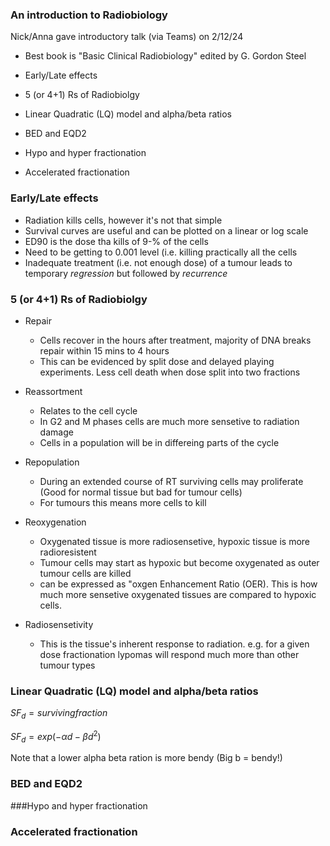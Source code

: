 ### An introduction to Radiobiology

Nick/Anna gave introductory talk (via Teams) on 2/12/24

- Best book is "Basic Clinical Radiobiology" edited by G. Gordon Steel

- Early/Late effects
- 5 (or 4+1) Rs of Radiobiolgy
- Linear Quadratic (LQ) model and alpha/beta ratios
- BED and EQD2
- Hypo  and hyper fractionation
- Accelerated fractionation

### Early/Late effects
- Radiation kills cells, however it's not that simple
- Survival curves are useful and can be plotted on a linear or log scale
- ED90 is the dose tha kills of 9-% of the cells
- Need to be getting to 0.001 level (i.e. killing practically all the cells
- Inadequate treatment (i.e. not enough dose) of a tumour leads to temporary _regression_ but followed by _recurrence_

### 5 (or 4+1) Rs of Radiobiolgy

- Repair
  - Cells recover in the hours after treatment, majority of DNA breaks repair within 15 mins to 4 hours
  - This can be evidenced by split dose and delayed playing experiments. Less cell death when dose split into two fractions
- Reassortment
  - Relates to the cell cycle
  - In G2 and M phases cells are much more sensetive to radiation damage
  - Cells in a population will be in differeing parts of the cycle
- Repopulation
  - During an extended course of RT surviving cells may proliferate (Good for normal tissue but bad for tumour cells)
  - For tumours this means more cells to kill
- Reoxygenation
  - Oxygenated tissue is more radiosensetive, hypoxic tissue is more radioresistent
  - Tumour cells may start as hypoxic but become oxygenated as outer tumour cells are killed
  - can be expressed as "oxgen Enhancement Ratio (OER). This is how much more sensetive oxygenated tissues are compared to hypoxic cells.

- Radiosensetivity
  - This is the tissue's inherent response to radiation. e.g. for a given dose fractionation lypomas will respond much more than other tumour types

### Linear Quadratic (LQ) model and alpha/beta ratios

$SF_{d} = surviving fraction$

$SF_{d} = exp(-\alpha d - \beta d^2)$

Note that a lower alpha beta ration is more bendy (Big b = bendy!)

### BED and EQD2


###Hypo  and hyper fractionation


### Accelerated fractionation
